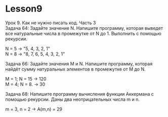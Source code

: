 # Lesson9
           
Урок 9. Как не нужно писать код. Часть 3             
Задача 64: Задайте значение N. Напишите программу, которая выведет все натуральные числа в промежутке от N до 1. Выполнить с помощью рекурсии.             
            
N = 5 -> "5, 4, 3, 2, 1"         
N = 8 -> "8, 7, 6, 5, 4, 3, 2, 1"                 
             
Задача 66: Задайте значения M и N. Напишите программу, которая найдёт сумму натуральных элементов в промежутке от M до N.             
              
M = 1; N = 15 -> 120                 
M = 4; N = 8. -> 30                 
        
Задача 68: Напишите программу вычисления функции Аккермана с помощью рекурсии. Даны два неотрицательных числа m и n.                  
         
m = 3, n = 2 -> A(m,n) = 29           
